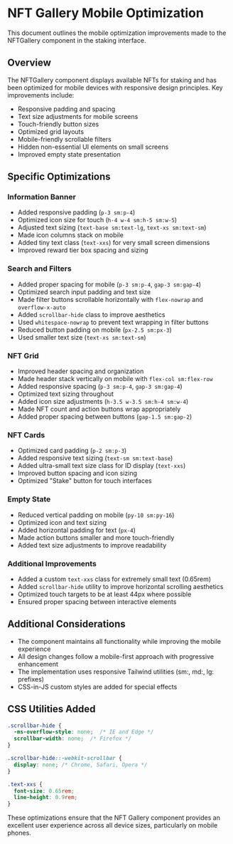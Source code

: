 # NFT Gallery Mobile Optimization

This document outlines the mobile optimization improvements made to the NFTGallery component in the staking interface.

## Overview

The NFTGallery component displays available NFTs for staking and has been optimized for mobile devices with responsive design principles. Key improvements include:

- Responsive padding and spacing
- Text size adjustments for mobile screens
- Touch-friendly button sizes
- Optimized grid layouts
- Mobile-friendly scrollable filters
- Hidden non-essential UI elements on small screens
- Improved empty state presentation

## Specific Optimizations

### Information Banner
- Added responsive padding (`p-3 sm:p-4`)
- Optimized icon size for touch (`h-4 w-4 sm:h-5 sm:w-5`)
- Adjusted text sizing (`text-base sm:text-lg`, `text-xs sm:text-sm`)
- Made icon columns stack on mobile
- Added tiny text class (`text-xxs`) for very small screen dimensions
- Improved reward tier box spacing and sizing

### Search and Filters
- Added proper spacing for mobile (`p-3 sm:p-4`, `gap-3 sm:gap-4`)
- Optimized search input padding and text size
- Made filter buttons scrollable horizontally with `flex-nowrap` and `overflow-x-auto`
- Added `scrollbar-hide` class to improve aesthetics
- Used `whitespace-nowrap` to prevent text wrapping in filter buttons
- Reduced button padding on mobile (`px-2.5 sm:px-3`)
- Used smaller text size (`text-xs sm:text-sm`)

### NFT Grid
- Improved header spacing and organization
- Made header stack vertically on mobile with `flex-col sm:flex-row`
- Added responsive spacing (`p-3 sm:p-4`, `gap-3 sm:gap-4`)
- Optimized text sizing throughout
- Added icon size adjustments (`h-3.5 w-3.5 sm:h-4 sm:w-4`)
- Made NFT count and action buttons wrap appropriately
- Added proper spacing between buttons (`gap-1.5 sm:gap-2`)

### NFT Cards
- Optimized card padding (`p-2 sm:p-3`)
- Added responsive text sizing (`text-sm sm:text-base`)
- Added ultra-small text size class for ID display (`text-xxs`)
- Improved button spacing and icon sizing
- Optimized "Stake" button for touch interfaces

### Empty State
- Reduced vertical padding on mobile (`py-10 sm:py-16`)
- Optimized icon and text sizing
- Added horizontal padding for text (`px-4`)
- Made action buttons smaller and more touch-friendly
- Added text size adjustments to improve readability

### Additional Improvements
- Added a custom `text-xxs` class for extremely small text (0.65rem)
- Added `scrollbar-hide` utility to improve horizontal scrolling aesthetics
- Optimized touch targets to be at least 44px where possible
- Ensured proper spacing between interactive elements

## Additional Considerations
- The component maintains all functionality while improving the mobile experience
- All design changes follow a mobile-first approach with progressive enhancement
- The implementation uses responsive Tailwind utilities (sm:, md:, lg: prefixes)
- CSS-in-JS custom styles are added for special effects

## CSS Utilities Added
```css
.scrollbar-hide {
  -ms-overflow-style: none;  /* IE and Edge */
  scrollbar-width: none;  /* Firefox */
}

.scrollbar-hide::-webkit-scrollbar {
  display: none; /* Chrome, Safari, Opera */
}

.text-xxs {
  font-size: 0.65rem;
  line-height: 0.9rem;
}
```

These optimizations ensure that the NFT Gallery component provides an excellent user experience across all device sizes, particularly on mobile phones.